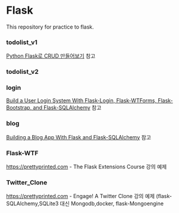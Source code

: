 # Flask

This repository for practice to flask.

### todolist_v1
[Python Flask로 CRUD 만들어보기]( https://medium.com/@feedbots/python-flask-%EB%A1%9C-crud-%EB%A7%8C%EB%93%A4%EC%96%B4-%EB%B3%B4%EA%B8%B0-3676b3b33d9) 참고


### todolist_v2


### login
[Build a User Login System With Flask-Login, Flask-WTForms, Flask-Bootstrap, and Flask-SQLAlchemy](https://www.youtube.com/watch?v=8aTnmsDMldY&t=125s) 참고


### blog
[Building a Blog App With Flask and Flask-SQLAlchemy](https://www.youtube.com/watch?v=XHGpPCYmPvI&t=2113s) 참고

### Flask-WTF
https://prettyprinted.com - The Flask Extensions Course 강의 예제 

### Twitter_Clone
https://prettyprinted.com - Engage! A Twitter Clone 강의 예제 
(flask-SQLAlchemy,SQLite3 대신 Mongodb,docker, flask-Mongoengine 
